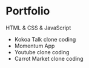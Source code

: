 # Portfolio

HTML & CSS & JavaScript

- Kokoa Talk clone coding
- Momentum App
- Youtube clone coding
- Carrot Market clone coding
